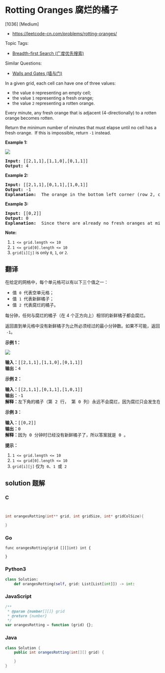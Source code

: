 # Rotting Oranges 腐烂的橘子

[1036] [Medium]

- https://leetcode-cn.com/problems/rotting-oranges/

Topic Tags:

- [Breadth-first Search (广度优先搜索)](https://leetcode-cn.com/tag/breadth-first-search/)

Similar Questions:

- [Walls and Gates (墙与门)](https://leetcode-cn.com/problems/walls-and-gates/)

In a given grid, each cell can have one of three values:

- the value `0` representing an empty cell;
- the value `1` representing a fresh orange;
- the value `2` representing a rotten orange.

Every minute, any fresh orange that is adjacent (4-directionally) to a rotten orange becomes rotten.

Return the minimum number of minutes that must elapse until no cell has a fresh orange.  If this is impossible, return `-1` instead.

**Example 1:**

**![](https://assets.leetcode.com/uploads/2019/02/16/oranges.png)**

<pre><strong>Input: </strong><span id="example-input-1-1">[[2,1,1],[1,1,0],[0,1,1]]</span>
<strong>Output: </strong><span id="example-output-1">4</span>
</pre>

**Example 2:**

<pre><strong>Input: </strong><span id="example-input-2-1">[[2,1,1],[0,1,1],[1,0,1]]</span>
<strong>Output: </strong><span id="example-output-2">-1</span>
<strong>Explanation: </strong> The orange in the bottom left corner (row 2, column 0) is never rotten, because rotting only happens 4-directionally.
</pre>

**Example 3:**

<pre><strong>Input: </strong><span id="example-input-3-1">[[0,2]]</span>
<strong>Output: </strong><span id="example-output-3">0</span>
<strong>Explanation: </strong> Since there are already no fresh oranges at minute 0, the answer is just 0.
</pre>

**Note:**

1.  `1 <= grid.length <= 10`
2.  `1 <= grid[0].length <= 10`
3.  `grid[i][j]` is only `0`, `1`, or `2`.

## 翻译

在给定的网格中，每个单元格可以有以下三个值之一：

- 值  `0`  代表空单元格；
- 值  `1`  代表新鲜橘子；
- 值  `2`  代表腐烂的橘子。

每分钟，任何与腐烂的橘子（在 4 个正方向上）相邻的新鲜橘子都会腐烂。

返回直到单元格中没有新鲜橘子为止所必须经过的最小分钟数。如果不可能，返回  `-1`。

**示例 1：**

**![](https://assets.leetcode-cn.com/aliyun-lc-upload/uploads/2019/02/16/oranges.png)**

<pre><strong>输入：</strong>[[2,1,1],[1,1,0],[0,1,1]]
<strong>输出：</strong>4
</pre>

**示例 2：**

<pre><strong>输入：</strong>[[2,1,1],[0,1,1],[1,0,1]]
<strong>输出：</strong>-1
<strong>解释：</strong>左下角的橘子（第 2 行， 第 0 列）永远不会腐烂，因为腐烂只会发生在 4 个正向上。
</pre>

**示例 3：**

<pre><strong>输入：</strong>[[0,2]]
<strong>输出：</strong>0
<strong>解释：</strong>因为 0 分钟时已经没有新鲜橘子了，所以答案就是 0 。
</pre>

**提示：**

1.  `1 <= grid.length <= 10`
2.  `1 <= grid[0].length <= 10`
3.  `grid[i][j]` 仅为  `0`、`1`  或  `2`

## solution 题解

### C

```c


int orangesRotting(int** grid, int gridSize, int* gridColSize){

}


```

### Go

```golang
func orangesRotting(grid [][]int) int {

}
```

### Python3

```python
class Solution:
    def orangesRotting(self, grid: List[List[int]]) -> int:

```

### JavaScript

```javascript
/**
 * @param {number[][]} grid
 * @return {number}
 */
var orangesRotting = function (grid) {};
```

### Java

```java
class Solution {
    public int orangesRotting(int[][] grid) {

    }
}
```
